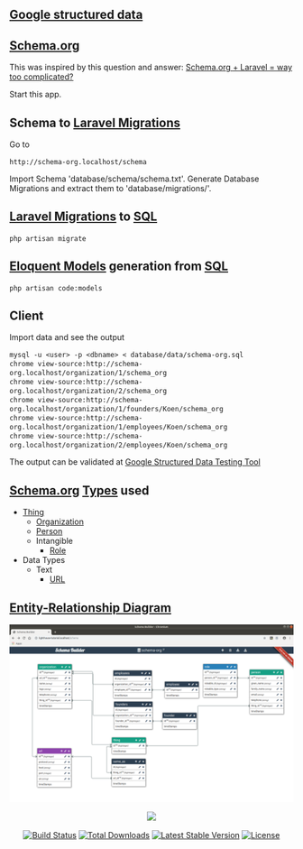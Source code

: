 ## [Google structured data](https://developers.google.com/search/docs/guides/search-gallery)
## [Schema.org](https://schema.org)

This was inspired by this question and answer: [Schema.org + Laravel = way too complicated?
](https://stackoverflow.com/questions/33193525/schema-org-laravel-way-too-complicated)

Start this app.

## Schema to [Laravel Migrations](https://laravel.com/docs/master/migrations)

Go to

```
http://schema-org.localhost/schema
```

Import Schema 'database/schema/schema.txt'. Generate Database Migrations and extract them to 'database/migrations/'.

## [Laravel Migrations](https://laravel.com/docs/master/migrations) to [SQL](https://en.wikipedia.org/wiki/SQL)

```
php artisan migrate
```

## [Eloquent Models](https://laravel.com/docs/master/eloquent) generation from [SQL](https://en.wikipedia.org/wiki/SQL)

```
php artisan code:models
```

## Client

Import data and see the output

```
mysql -u <user> -p <dbname> < database/data/schema-org.sql
chrome view-source:http://schema-org.localhost/organization/1/schema_org
chrome view-source:http://schema-org.localhost/organization/2/schema_org
chrome view-source:http://schema-org.localhost/organization/1/founders/Koen/schema_org
chrome view-source:http://schema-org.localhost/organization/1/employees/Koen/schema_org
chrome view-source:http://schema-org.localhost/organization/2/employees/Koen/schema_org
```

The output can be validated at [Google Structured Data Testing Tool](https://search.google.com/structured-data/testing-tool)

## [Schema.org](https://schema.org) [Types](https://schema.org/docs/full.html) used

- [Thing](https://schema.org/Thing)
    - [Organization](https://schema.org/Organization)
    - [Person](https://schema.org/Person)
    - Intangible
        - [Role](https://schema.org/Role)
- Data Types
    - Text
        - [URL](https://schema.org/URL)

## [Entity-Relationship Diagram](https://en.wikipedia.org/wiki/Entity–relationship_model)

![Schema.org Entity-Relationship Diagram](./docs/erd.png?raw=true "Schema.org Entity-Relationship Diagram")

<p align="center"><img src="https://laravel.com/assets/img/components/logo-laravel.svg"></p>

<p align="center">
<a href="https://travis-ci.org/laravel/framework"><img src="https://travis-ci.org/laravel/framework.svg" alt="Build Status"></a>
<a href="https://packagist.org/packages/laravel/framework"><img src="https://poser.pugx.org/laravel/framework/d/total.svg" alt="Total Downloads"></a>
<a href="https://packagist.org/packages/laravel/framework"><img src="https://poser.pugx.org/laravel/framework/v/stable.svg" alt="Latest Stable Version"></a>
<a href="https://packagist.org/packages/laravel/framework"><img src="https://poser.pugx.org/laravel/framework/license.svg" alt="License"></a>
</p>